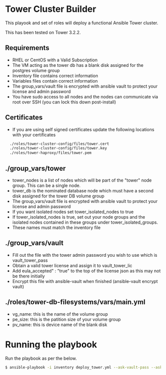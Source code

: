 # Tower Cluster Builder

This playook and set of roles will deploy a functional Ansible Tower cluster. 

This has been tested on Tower 3.2.2.

## Requirements
  - RHEL or CentOS with a Valid Subscription
  - The VM acting as the tower db has a blank disk assigned for the postgres volume group
  - Inventory file contains correct information
  - Variables files contain correct information
  - The group_vars/vault file is encrypted with ansible vault to protect your license and admin password
  - You have sudo access to all nodes and the nodes can communicate via root over SSH (you can lock this down post-install)

## Certificates
  - If you are using self signed certificates update the following locations with your certificates
  ```sh
    ./roles/tower-cluster-config/files/tower.cert
    ./roles/tower-cluster-config/files/tower.key
    ./roles/tower-haproxy/files/tower.pem
```

## ./group_vars/tower

  - tower_nodes is a list of nodes which will be part of the "tower" node group. This can be a single node.
  - tower_db is the nominated database node which must have a second disk assigned for the tower DB volume group
  - The group_vars/vault file is encrypted with ansible vault to protect your license and admin password
  - If you want isolated nodes set tower_isolated_nodes to true
  - If tower_isolated_nodes is true, set out your node groups and the isolated nodes contained in these groups under tower_isolated_groups.
  - These names must match the inventory file

## ./group_vars/vault

  - Fill out the file with the tower admin password you wish to use which is vault_tower_pass
  - Obtain a valid tower license and assign it to vault_tower_lic
  - Add eula_accepted" : "true" to the top of the license json as this may not be there initially
  - Encrypt this file with ansible-vault when finished (ansible-vault encrypt vault)
 
## ./roles/tower-db-filesystems/vars/main.yml

 - vg_name: this is the name of the volume group
 - pe_size: this is the patition size of your volume group
 - pv_name: this is device name of the blank disk

# Running the playbook
Run the playbook as per the below.
```sh
$ ansible-playbook -i inventory deploy_tower.yml --ask-vault-pass --ask-pass --ask-become-pass
```
